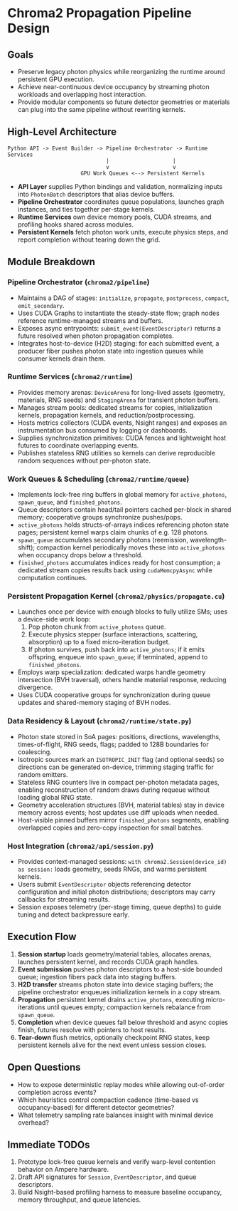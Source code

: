 # Chroma2 Propagation Pipeline Design

## Goals
- Preserve legacy photon physics while reorganizing the runtime around persistent GPU execution.
- Achieve near-continuous device occupancy by streaming photon workloads and overlapping host interaction.
- Provide modular components so future detector geometries or materials can plug into the same pipeline without rewriting kernels.

## High-Level Architecture
```
Python API -> Event Builder -> Pipeline Orchestrator -> Runtime Services
                               |                    |
                               v                    v
                       GPU Work Queues <--> Persistent Kernels
```
- **API Layer** supplies Python bindings and validation, normalizing inputs into `PhotonBatch` descriptors that alias device buffers.
- **Pipeline Orchestrator** coordinates queue populations, launches graph instances, and ties together per-stage kernels.
- **Runtime Services** own device memory pools, CUDA streams, and profiling hooks shared across modules.
- **Persistent Kernels** fetch photon work units, execute physics steps, and report completion without tearing down the grid.

## Module Breakdown

### Pipeline Orchestrator (`chroma2/pipeline`)
- Maintains a DAG of stages: `initialize`, `propagate`, `postprocess`, `compact`, `emit_secondary`.
- Uses CUDA Graphs to instantiate the steady-state flow; graph nodes reference runtime-managed streams and buffers.
- Exposes async entrypoints: `submit_event(EventDescriptor)` returns a future resolved when photon propagation completes.
- Integrates host-to-device (H2D) staging: for each submitted event, a producer fiber pushes photon state into ingestion queues while consumer kernels drain them.

### Runtime Services (`chroma2/runtime`)
- Provides memory arenas: `DeviceArena` for long-lived assets (geometry, materials, RNG seeds) and `StagingArena` for transient photon buffers.
- Manages stream pools: dedicated streams for copies, initialization kernels, propagation kernels, and reduction/postprocessing.
- Hosts metrics collectors (CUDA events, Nsight ranges) and exposes an instrumentation bus consumed by logging or dashboards.
- Supplies synchronization primitives: CUDA fences and lightweight host futures to coordinate overlapping events.
- Publishes stateless RNG utilities so kernels can derive reproducible random sequences without per-photon state.

### Work Queues & Scheduling (`chroma2/runtime/queue`)
- Implements lock-free ring buffers in global memory for `active_photons`, `spawn_queue`, and `finished_photons`.
- Queue descriptors contain head/tail pointers cached per-block in shared memory; cooperative groups synchronize pushes/pops.
- `active_photons` holds structs-of-arrays indices referencing photon state pages; persistent kernel warps claim chunks of e.g. 128 photons.
- `spawn_queue` accumulates secondary photons (reemission, wavelength-shift); compaction kernel periodically moves these into `active_photons` when occupancy drops below a threshold.
- `finished_photons` accumulates indices ready for host consumption; a dedicated stream copies results back using `cudaMemcpyAsync` while computation continues.

### Persistent Propagation Kernel (`chroma2/physics/propagate.cu`)
- Launches once per device with enough blocks to fully utilize SMs; uses a device-side work loop:
  1. Pop photon chunk from `active_photons` queue.
  2. Execute physics stepper (surface interactions, scattering, absorption) up to a fixed micro-iteration budget.
  3. If photon survives, push back into `active_photons`; if it emits offspring, enqueue into `spawn_queue`; if terminated, append to `finished_photons`.
- Employs warp specialization: dedicated warps handle geometry intersection (BVH traversal), others handle material response, reducing divergence.
- Uses CUDA cooperative groups for synchronization during queue updates and shared-memory staging of BVH nodes.

### Data Residency & Layout (`chroma2/runtime/state.py`)
- Photon state stored in SoA pages: positions, directions, wavelengths, times-of-flight, RNG seeds, flags; padded to 128B boundaries for coalescing.
- Isotropic sources mark an `ISOTROPIC_INIT` flag (and optional seeds) so directions can be generated on-device, trimming staging traffic for random emitters.
- Stateless RNG counters live in compact per-photon metadata pages, enabling reconstruction of random draws during requeue without loading global RNG state.
- Geometry acceleration structures (BVH, material tables) stay in device memory across events; host updates use diff uploads when needed.
- Host-visible pinned buffers mirror `finished_photons` segments, enabling overlapped copies and zero-copy inspection for small batches.

### Host Integration (`chroma2/api/session.py`)
- Provides context-managed sessions: `with chroma2.Session(device_id) as session:` loads geometry, seeds RNGs, and warms persistent kernels.
- Users submit `EventDescriptor` objects referencing detector configuration and initial photon distributions; descriptors may carry callbacks for streaming results.
- Session exposes telemetry (per-stage timing, queue depths) to guide tuning and detect backpressure early.

## Execution Flow
1. **Session startup** loads geometry/material tables, allocates arenas, launches persistent kernel, and records CUDA graph handles.
2. **Event submission** pushes photon descriptors to a host-side bounded queue; ingestion fibers pack data into staging buffers.
3. **H2D transfer** streams photon state into device staging buffers; the pipeline orchestrator enqueues initialization kernels in a copy stream.
4. **Propagation** persistent kernel drains `active_photons`, executing micro-iterations until queues empty; compaction kernels rebalance from `spawn_queue`.
5. **Completion** when device queues fall below threshold and async copies finish, futures resolve with pointers to host results.
6. **Tear-down** flush metrics, optionally checkpoint RNG states, keep persistent kernels alive for the next event unless session closes.

## Open Questions
- How to expose deterministic replay modes while allowing out-of-order completion across events?
- Which heuristics control compaction cadence (time-based vs occupancy-based) for different detector geometries?
- What telemetry sampling rate balances insight with minimal device overhead?

## Immediate TODOs
1. Prototype lock-free queue kernels and verify warp-level contention behavior on Ampere hardware.
2. Draft API signatures for `Session`, `EventDescriptor`, and queue descriptors.
3. Build Nsight-based profiling harness to measure baseline occupancy, memory throughput, and queue latencies.
